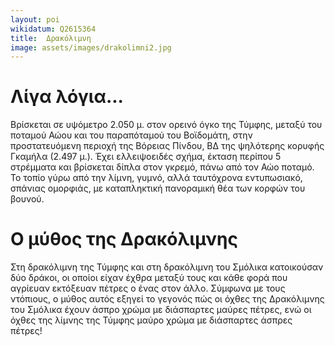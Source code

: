 ```yaml
---
layout: poi
wikidatum: Q2615364
title:  Δρακόλιμνη
image: assets/images/drakolimni2.jpg
---
```


# Λίγα λόγια...
Βρίσκεται σε υψόμετρο 2.050 μ. στον ορεινό όγκο της Τύμφης, μεταξύ του ποταμού Αώου και του παραπόταμού του Βοϊδομάτη, στην προστατευόμενη περιοχή της Βόρειας Πίνδου, ΒΔ της ψηλότερης κορυφής Γκαμήλα (2.497 μ.). Έχει ελλειψοειδές σχήμα, έκταση περίπου 5 στρέμματα και βρίσκεται δίπλα στον γκρεμό, πάνω από τον Αώο ποταμό. Το τοπίο γύρω από την λίμνη, γυμνό, αλλά ταυτόχρονα εντυπωσιακό, σπάνιας ομορφιάς, με καταπληκτική πανοραμική θέα των κορφών του βουνού.
# Ο μύθος της Δρακόλιμνης
Στη δρακόλιμνη της Τύμφης και στη δρακόλιμνη του Σμόλικα κατοικούσαν δύο δράκοι, οι οποίοι είχαν έχθρα μεταξύ τους και κάθε φορά που αγρίευαν εκτόξευαν πέτρες ο ένας στον άλλο. Σύμφωνα με τους ντόπιους, ο μύθος αυτός εξηγεί το γεγονός πώς οι όχθες της Δρακόλιμνης του Σμόλικα έχουν άσπρο χρώμα με διάσπαρτες μαύρες πέτρες, ενώ οι όχθες της λίμνης της Τύμφης μαύρο χρώμα με διάσπαρτες άσπρες πέτρες!
